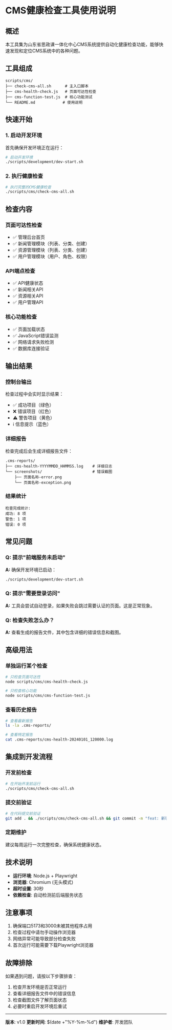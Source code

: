 # CMS健康检查工具使用说明

## 概述

本工具集为山东省思政课一体化中心CMS系统提供自动化健康检查功能，能够快速发现和定位CMS系统中的各种问题。

## 工具组成

```
scripts/cms/
├── check-cms-all.sh      # 主入口脚本
├── cms-health-check.js   # 页面可达性检查
├── cms-function-test.js  # 核心功能测试
└── README.md            # 使用说明
```

## 快速开始

### 1. 启动开发环境

首先确保开发环境正在运行：

```bash
# 启动开发环境
./scripts/development/dev-start.sh
```

### 2. 执行健康检查

```bash
# 执行完整的CMS健康检查
./scripts/cms/check-cms-all.sh
```

## 检查内容

### 页面可达性检查

- ✅ 管理后台首页
- ✅ 新闻管理模块（列表、分类、创建）
- ✅ 资源管理模块（列表、分类、创建）
- ✅ 用户管理模块（用户、角色、权限）

### API端点检查

- ✅ API健康状态
- ✅ 新闻相关API
- ✅ 资源相关API
- ✅ 用户管理API

### 核心功能检查

- ✅ 页面加载状态
- ✅ JavaScript错误监测
- ✅ 网络请求失败检测
- ✅ 数据库连接验证

## 输出结果

### 控制台输出

检查过程中会实时显示结果：

- ✅ 成功项目（绿色）
- ❌ 错误项目（红色）
- ⚠️ 警告项目（黄色）
- ℹ️ 信息提示（蓝色）

### 详细报告

检查完成后会生成详细报告文件：

```
.cms-reports/
├── cms-health-YYYYMMDD_HHMMSS.log    # 详细日志
└── screenshots/                      # 错误截图
    ├── 页面名称-error.png
    └── 页面名称-exception.png
```

### 结果统计

```
检查完成统计:
成功: 8 项
警告: 1 项
错误: 0 项
```

## 常见问题

### Q: 提示"前端服务未启动"

**A:** 确保开发环境已启动：

```bash
./scripts/development/dev-start.sh
```

### Q: 提示"需要登录访问"

**A:** 工具会尝试自动登录，如果失败会跳过需要认证的页面。这是正常现象。

### Q: 检查失败怎么办？

**A:** 查看生成的报告文件，其中包含详细的错误信息和截图。

## 高级用法

### 单独运行某个检查

```bash
# 只检查页面可达性
node scripts/cms/cms-health-check.js

# 只检查核心功能
node scripts/cms/cms-function-test.js
```

### 查看历史报告

```bash
# 查看最新报告
ls -la .cms-reports/

# 查看特定报告
cat .cms-reports/cms-health-20240101_120000.log
```

## 集成到开发流程

### 开发前检查

```bash
# 在开始开发前运行
./scripts/cms/check-cms-all.sh
```

### 提交前验证

```bash
# 在代码提交前验证
git add . && ./scripts/cms/check-cms-all.sh && git commit -m "feat: 新功能"
```

### 定期维护

建议每周运行一次完整检查，确保系统健康状态。

## 技术说明

- **运行环境**: Node.js + Playwright
- **浏览器**: Chromium (无头模式)
- **超时设置**: 30秒
- **依赖检查**: 自动检测前后端服务状态

## 注意事项

1. 确保端口5173和3000未被其他程序占用
2. 检查过程中请勿手动操作浏览器
3. 网络异常可能导致部分检查失败
4. 首次运行可能需要下载Playwright浏览器

## 故障排除

如果遇到问题，请按以下步骤排查：

1. 检查开发环境是否正常运行
2. 查看详细报告文件中的错误信息
3. 检查截图文件了解页面状态
4. 必要时重启开发环境后重试

---

**版本**: v1.0
**更新时间**: $(date +"%Y-%m-%d")
**维护者**: 开发团队
